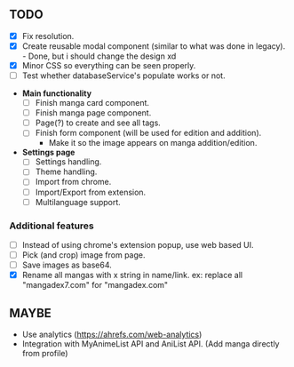 ## TODO

- [x] Fix resolution.
- [x] Create reusable modal component (similar to what was done in legacy). - Done, but i should change the design xd
- [x] Minor CSS so everything can be seen properly.
- [ ] Test whether databaseService's populate works or not.

- **Main functionality**
    - [ ] Finish manga card component.
    - [ ] Finish manga page component.
    - [ ] Page(?) to create and see all tags.
    - [ ] Finish form component (will be used for edition and addition).
        - Make it so the image appears on manga addition/edition.

- **Settings page**
    - [ ] Settings handling.
    - [ ] Theme handling.
    - [ ] Import from chrome.
    - [ ] Import/Export from extension.
    - [ ] Multilanguage support.

### **Additional features**
- [ ] Instead of using chrome's extension popup, use web based UI.
- [ ] Pick (and crop) image from page.
- [ ] Save images as base64.
- [X] Rename all mangas with x string in name/link. ex: replace all "mangadex7.com" for "mangadex.com"

## MAYBE
- Use analytics (https://ahrefs.com/web-analytics)
- Integration with MyAnimeList API and AniList API. (Add manga directly from profile)